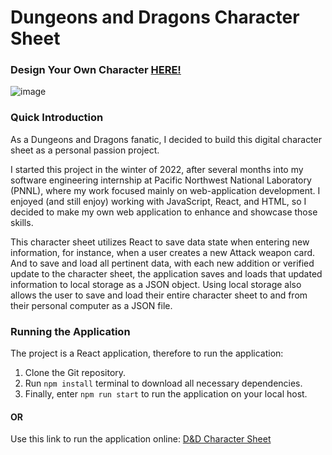 # Dungeons and Dragons Character Sheet
### Design Your Own Character [HERE!](https://briandeano.github.io/DnDCharacterSheet/)

![image](https://github.com/BrianDeanO/DnDCharacterSheet/assets/54780901/f1a2e058-09ca-4e8f-8518-21c0127967de)

### Quick Introduction
As a Dungeons and Dragons fanatic, I decided to build this digital character sheet as a personal passion project. 

I started this project in the winter of 2022, after several months into my software engineering internship at Pacific Northwest National Laboratory (PNNL), where my work focused mainly on web-application development. I enjoyed (and still enjoy) working with JavaScript, React, and HTML, so I decided to make my own web application to enhance and showcase those skills. 

This character sheet utilizes React to save data state when entering new information, for instance, when a user creates a new Attack weapon card. And to save and load all pertinent data, with each new addition or verified update to the character sheet, the application saves and loads that updated information to local storage as a JSON object. Using local storage also allows the user to save and load their entire character sheet to and from their personal computer as a JSON file.

### Running the Application
The project is a React application, therefore to run the application: 
1. Clone the Git repository.
2. Run `npm install` terminal to download all necessary dependencies.
3. Finally, enter `npm run start` to run the application on your local host.

#### OR 
Use this link to run the application online: [D&D Character Sheet](https://briandeano.github.io/DnDCharacterSheet/)
